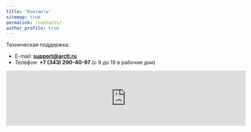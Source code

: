```yaml
---
title: "Контакты"
sitemap: true
permalink: /contacts/
author_profile: true
---
```


Техническая поддержка:

- E-mail: **support@arctl.ru**
- Телефон: **+7 (343) 290-40-97** (с 9 до 19 в рабочие дни)

<script src="https://yastatic.net/q/forms-frontend-ext/_/embed.js"></script>
<iframe src="https://forms.yandex.ru/cloud/63eb4e19c09c02103bec7947/?iframe=1&answer_short_text_type_form=support&answer_choices_subject=support" frameborder="0" name="ya-form-63eb4e19c09c02103bec7947" width="650"></iframe>